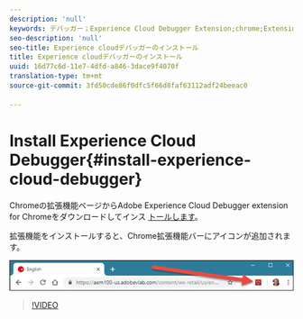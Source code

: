 ```yaml
---
description: 'null'
keywords: デバッガー；Experience Cloud Debugger Extension;chrome;Extension;Install
seo-description: 'null'
seo-title: Experience cloudデバッガーのインストール
title: Experience cloudデバッガーのインストール
uuid: 16d77c6d-11e7-4dfd-a846-3dace9f4070f
translation-type: tm+mt
source-git-commit: 3fd50cde86f0dfc5f66d8faf63112adf24beeac0

---
```



# Install Experience Cloud Debugger{#install-experience-cloud-debugger}

Chromeの拡張機能ページからAdobe Experience Cloud Debugger extension for Chromeをダウンロードしてインス [トールします](https://chrome.google.com/webstore/detail/adobe-experience-cloud-de/ocdmogmohccmeicdhlhhgepeaijenapj)。

拡張機能をインストールすると、Chrome拡張機能バーにアイコンが追加されます。

![](assets/start-icon.jpg)

>[!VIDEO](https://video.tv.adobe.com/v/23114t2/?captions=jpn)
